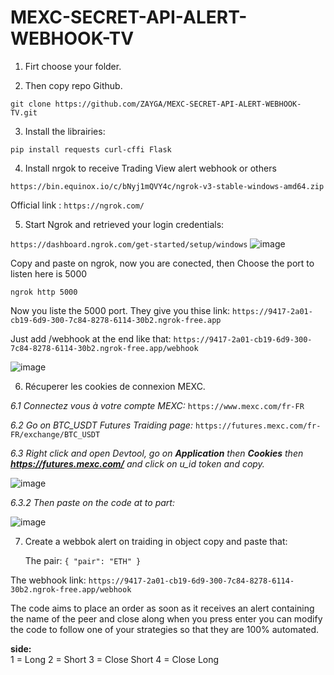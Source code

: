 # MEXC-SECRET-API-ALERT-WEBHOOK-TV

1. Firt choose your folder.

2. Then copy repo Github.
   
```git clone https://github.com/ZAYGA/MEXC-SECRET-API-ALERT-WEBHOOK-TV.git```

3. Install the librairies:

```pip install requests curl-cffi Flask```

4. Install nrgok to receive Trading View alert webhook or others

```https://bin.equinox.io/c/bNyj1mQVY4c/ngrok-v3-stable-windows-amd64.zip```

Official link : ```https://ngrok.com/```

5. Start Ngrok and retrieved your login credentials:

```https://dashboard.ngrok.com/get-started/setup/windows```
![image](https://github.com/user-attachments/assets/854ca53c-cdf5-4692-925a-8940b5dca9e1)

Copy and paste on ngrok, now you are conected, then Choose the port to listen here is 5000

```ngrok http 5000```

Now you liste the 5000 port. They give you thise link:
```https://9417-2a01-cb19-6d9-300-7c84-8278-6114-30b2.ngrok-free.app```

Just add /webhook at the end like that:
```https://9417-2a01-cb19-6d9-300-7c84-8278-6114-30b2.ngrok-free.app/webhook ```

![image](https://github.com/user-attachments/assets/22e84b59-810a-4865-9747-f0bb83a1a561)

6. Récuperer les cookies de connexion MEXC.

 *6.1 Connectez vous à votre compte MEXC:*
   ```https://www.mexc.com/fr-FR```

  *6.2 Go on BTC_USDT Futures Traiding page:*
  ```https://futures.mexc.com/fr-FR/exchange/BTC_USDT``` 
  
  *6.3 Right click and open Devtool, go on **Application** then **Cookies** then **https://futures.mexc.com/** and click on u_id token and copy.*

  ![image](https://github.com/user-attachments/assets/16e63f95-7cd3-4ea7-97cd-8368676d44e5)

  *6.3.2 Then paste on the code at to part:*

  ![image](https://github.com/user-attachments/assets/8a5c2d6d-2998-444e-beb5-eb64b0703dfc)

7. Create a webbok alert on traiding in object copy and paste that:

   The pair: ```{
    "pair": "ETH"
}```

The webhook link: ```https://9417-2a01-cb19-6d9-300-7c84-8278-6114-30b2.ngrok-free.app/webhook ```

The code aims to place an order as soon as it receives an alert containing the name of the peer and close along when you press enter you can modify the code to follow one of your strategies so that they are 100% automated.

**side:**  
1 = Long
2 = Short
3 = Close Short
4 = Close Long



